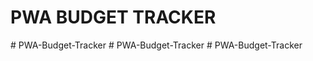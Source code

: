 # PWA BUDGET TRACKER
#   P W A - B u d g e t - T r a c k e r  
 #   P W A - B u d g e t - T r a c k e r  
 # PWA-Budget-Tracker
